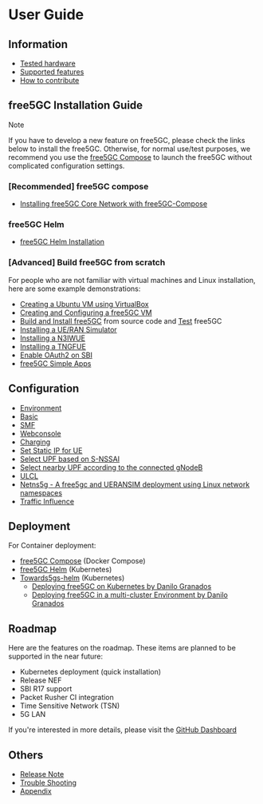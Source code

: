 <!-- Google tag (gtag.js) --> <script async src="https://www.googletagmanager.com/gtag/js?id=G-JETJ7TJ805"></script> <script> window.dataLayer = window.dataLayer || []; function gtag(){dataLayer.push(arguments);} gtag('js', new Date()); gtag('config', 'G-JETJ7TJ805'); </script>

# User Guide

## Information

- [Tested hardware](./hardware.md)
- [Supported features](./features.md)
- [How to contribute](./contribute.md)

## free5GC Installation Guide

>[!NOTE]
> If you have to develop a new feature on free5GC, please check the links below to install the free5GC.
> Otherwise, for normal use/test purposes, we recommend you use the [free5GC Compose](https://github.com/free5gc/free5gc-compose) to launch the free5GC without complicated configuration settings.

### [Recommended] free5GC compose
- [Installing free5GC Core Network with free5GC-Compose](./0-compose.md)

### free5GC Helm
- [free5GC Helm Installation](./7-free5gc-helm.md)

### [Advanced] Build free5GC from scratch

For people who are not familiar with virtual machines and Linux installation, here are some example demonstrations:

- [Creating a Ubuntu VM using VirtualBox](./1-vm-en.md)
- [Creating and Configuring a free5GC VM](./2-config-vm-en.md)
- [Build and Install free5GC](./3-install-free5gc.md) from source code and [Test](./4-test-free5gc.md) free5GC
- [Installing a UE/RAN Simulator](./5-install-ueransim.md)
- [Installing a N3IWUE](./n3iwue-installation.md)
- [Installing a TNGFUE](./TNGF/tngfue-installation.md)
- [Enable OAuth2 on SBI](./OAuth2/oauth2_enable.md)
- [free5GC Simple Apps](./6-simple-app.md)

<!-- TODO: should update the tutorial videos -->
<!-- - All of tutorial videos are available at our YouTube channel:
    - [English](https://www.youtube.com/watch?v=R-9vH_6VJ2Q&list=PLeDUIabcS2_rQd3yVJrBAYb-MbcqNgjC9)
    - [Chinese](https://www.youtube.com/watch?v=lD5iYvCB4CQ&list=PLeDUIabcS2_pdhCN3sz5gFdT-mTukyX-v)
    - [Environment setup of multiple SMF, DNN, and UPF](https://www.youtube.com/watch?v=AEMrjKRWarw) --> 

## Configuration
- [Environment](./Environment.md)
- [Basic](./Configuration.md)
- [SMF](./SMF-Config.md)
- [Webconsole](./Webconsole/Create-Subscriber-via-webconsole.md)
- [Charging](./Charging/setting.md)
- [Set Static IP for UE](./Static-IP/set-static-ip.md)
- [Select UPF based on S-NSSAI](https://github.com/s5uishida/free5gc_ueransim_snssai_upf_sample_config)
- [Select nearby UPF according to the connected gNodeB](https://github.com/s5uishida/free5gc_ueransim_nearby_upf_sample_config)
- [ULCL](https://github.com/s5uishida/free5gc_ueransim_ulcl_sample_config)
- [Netns5g - A free5gc and UERANSIM deployment using Linux network namespaces](https://github.com/konradkar2/netns5g)
- [Traffic Influence](./8-traffic-influence.md)

## Deployment

For Container deployment:

- [free5GC Compose](https://github.com/free5gc/free5gc-compose) (Docker Compose)
- [free5GC Helm](https://github.com/free5gc/free5gc-helm) (Kubernetes)
- [Towards5gs-helm](https://github.com/Orange-OpenSource/towards5gs-helm) (Kubernetes)
    - [Deploying free5GC on Kubernetes by Danilo Granados](https://www.linkedin.com/feed/update/urn:li:activity:7150871881020002305?utm_source=share&utm_medium=member_desktop)
    - [Deploying free5GC in a multi-cluster Environment by Danilo Granados](https://www.linkedin.com/feed/update/urn:li:activity:7159899595810992128?utm_source=share&utm_medium=member_desktop)

## Roadmap

Here are the features on the roadmap. These items are planned to be supported in the near future:

- Kubernetes deployment (quick installation)
- Release NEF
- SBI R17 support
- Packet Rusher CI integration
- Time Sensitive Network (TSN)
- 5G LAN

If you're interested in more details, please visit the [GitHub Dashboard](https://github.com/users/ianchen0119/projects/4/views/5)

## Others
- [Release Note](https://github.com/free5gc/free5gc/releases)
- [Trouble Shooting](./Trouble_Shooting.md)
- [Appendix](./Appendix.md)
